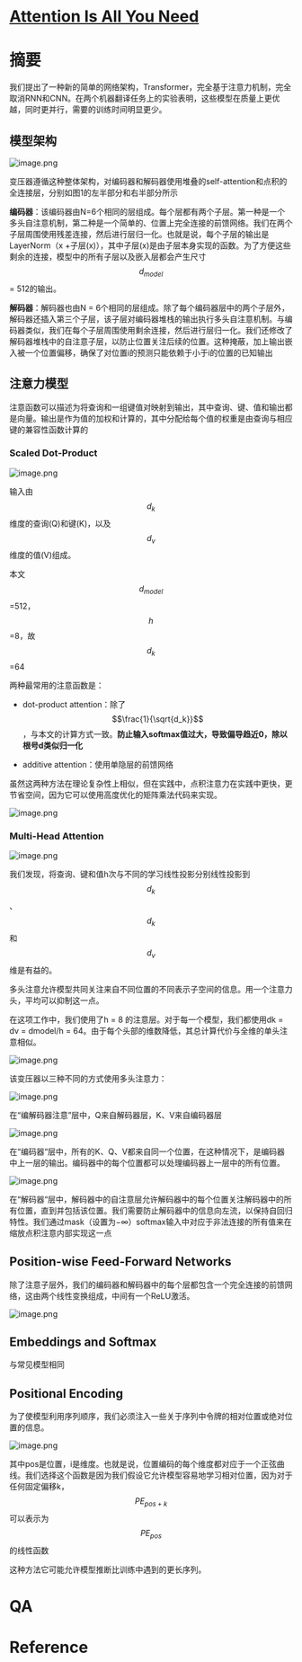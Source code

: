 # [Attention Is All You Need](https://arxiv.org/abs/1706.03762)
# 摘要

我们提出了一种新的简单的网络架构，Transformer，完全基于注意力机制，完全取消RNN和CNN。在两个机器翻译任务上的实验表明，这些模型在质量上更优越，同时更并行，需要的训练时间明显更少。

## 模型架构

![image.png](https://tc-cdn.flowus.cn/oss/c89fada6-2875-4fcc-ae96-59645b89a028/image.png?time=1743045300&token=fb2d575fc6fbf74da887992906af2d9a24b29a2f775b571d40a982d01f1efde1&role=free)

变压器遵循这种整体架构，对编码器和解码器使用堆叠的self-attention和点积的全连接层，分别如图1的左半部分和右半部分所示

**编码器**：该编码器由N=6个相同的层组成。每个层都有两个子层。第一种是一个多头自注意机制，第二种是一个简单的、位置上完全连接的前馈网络。我们在两个子层周围使用残差连接，然后进行层归一化。也就是说，每个子层的输出是LayerNorm（x +子层(x)），其中子层(x)是由子层本身实现的函数。为了方便这些剩余的连接，模型中的所有子层以及嵌入层都会产生尺寸$$d_{model}$$= 512的输出。

**解码器**：解码器也由N = 6个相同的层组成。除了每个编码器层中的两个子层外，解码器还插入第三个子层，该子层对编码器堆栈的输出执行多头自注意机制。与编码器类似，我们在每个子层周围使用剩余连接，然后进行层归一化。我们还修改了解码器堆栈中的自注意子层，以防止位置关注后续的位置。这种掩蔽，加上输出嵌入被一个位置偏移，确保了对位置i的预测只能依赖于小于i的位置的已知输出

## 注意力模型

注意函数可以描述为将查询和一组键值对映射到输出，其中查询、键、值和输出都是向量。输出是作为值的加权和计算的，其中分配给每个值的权重是由查询与相应键的兼容性函数计算的

### Scaled Dot-Product

![image.png](https://tc-cdn.flowus.cn/oss/d211845b-1ced-43f9-966d-32fc09381542/image.png?time=1743045300&token=0dc5012b1d3bc8c2366e740f44814ffa0acce21f0420e0e9b8044435a8f3e5e2&role=free)

输入由$$d_k$$维度的查询(Q)和键(K)，以及$$d_v$$维度的值(V)组成。

本文$$d_{model}$$=512，$$h$$=8，故$$d_k$$=64

两种最常用的注意函数是：

- dot-product attention：除了$$\frac{1}{\sqrt{d_k}}$$，与本文的计算方式一致。**防止输入softmax值过大，导致偏导趋近0，除以根号d类似归一化**

- additive attention：使用单隐层的前馈网络

虽然这两种方法在理论复杂性上相似，但在实践中，点积注意力在实践中更快，更节省空间，因为它可以使用高度优化的矩阵乘法代码来实现。

![image.png](https://tc-cdn.flowus.cn/oss/4b6043d2-6a39-493f-a493-e1870a34aee2/image.png?time=1743045300&token=fc1097cea532228d44d55dcbaf721befd5bd62b125fe9846335f11c299211736&role=free)

### Multi-Head Attention

![image.png](https://tc-cdn.flowus.cn/oss/0a79bb22-f4d7-411d-87f4-60655515eb00/image.png?time=1743045300&token=312e9266e63021b03e68539a52adff1d7762e9711b81383b2af313792aacc0a4&role=free)

我们发现，将查询、键和值h次与不同的学习线性投影分别线性投影到$$d_k$$、$$d_k$$和$$d_v$$维是有益的。

多头注意允许模型共同关注来自不同位置的不同表示子空间的信息。用一个注意力头，平均可以抑制这一点。

在这项工作中，我们使用了h = 8 的注意层。对于每一个模型，我们都使用dk = dv = dmodel/h = 64。由于每个头部的维数降低，其总计算代价与全维的单头注意相似。

![image.png](https://tc-cdn.flowus.cn/oss/15c671d1-e388-4ef3-a31e-a33fd3a7e074/image.png?time=1743045300&token=2b8f31d73cbd569b8e3072fba30b588841d85b7ae1ebb8cfa6c407cb496b76fd&role=free)



该变压器以三种不同的方式使用多头注意力：

![image.png](https://tc-cdn.flowus.cn/oss/7b8c19e6-a600-4040-ac94-458e2ff9b475/image.png?time=1743045300&token=8142ddb8cfb0754ce413c77bff3078b24241b3e0e1e904335766b573ee130bcb&role=free)

在“编解码器注意”层中，Q来自解码器层，K、V来自编码器层

![image.png](https://tc-cdn.flowus.cn/oss/75efc3b3-76e4-495e-9901-cc20be4f4f15/image.png?time=1743045300&token=d8eca492a846cc65eafccf2299c53e1b762342c5d08ecdd32dfd23704b13ab31&role=free)

在“编码器“层中，所有的K、Q、V都来自同一个位置，在这种情况下，是编码器中上一层的输出。编码器中的每个位置都可以处理编码器上一层中的所有位置。

![image.png](https://tc-cdn.flowus.cn/oss/62915777-6256-4e49-bd7f-85ba1feb9633/image.png?time=1743045300&token=6bdcbcf734a1e3d48c405c6b78880c9d52e9d11fe3b1ff64df72bbc5879edcc4&role=free)

在“解码器“层中，解码器中的自注意层允许解码器中的每个位置关注解码器中的所有位置，直到并包括该位置。我们需要防止解码器中的信息向左流，以保持自回归特性。我们通过mask（设置为−∞）softmax输入中对应于非法连接的所有值来在缩放点积注意内部实现这一点

## Position-wise Feed-Forward Networks

除了注意子层外，我们的编码器和解码器中的每个层都包含一个完全连接的前馈网络，这由两个线性变换组成，中间有一个ReLU激活。

![image.png](https://tc-cdn.flowus.cn/oss/94367c7d-b8a2-4b49-b34f-6ed42f4ed03c/image.png?time=1743045300&token=ad53673186db600f19e69edba5c62491267f78d7a493a27f4d107b45c4a4a8c7&role=free)

## Embeddings and Softmax

与常见模型相同

## Positional Encoding

为了使模型利用序列顺序，我们必须注入一些关于序列中令牌的相对位置或绝对位置的信息。

![image.png](https://tc-cdn.flowus.cn/oss/0dfb9669-f8cd-46cf-a877-ed54aba23695/image.png?time=1743045300&token=e4fe5e5f3b75d2fece1d1042c287a0561c1a6f5ab841b5f6f8b0ddd65e816d27&role=free)

其中pos是位置，i是维度。也就是说，位置编码的每个维度都对应于一个正弦曲线。我们选择这个函数是因为我们假设它允许模型容易地学习相对位置，因为对于任何固定偏移k，$$PE_{pos+k}$$可以表示为$$PE_{pos}$$的线性函数

这种方法它可能允许模型推断比训练中遇到的更长序列。

# QA
# Reference

